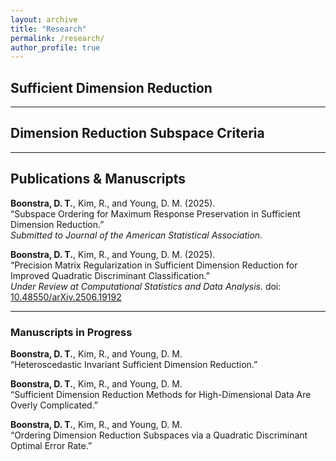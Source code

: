 ```yaml
---
layout: archive
title: "Research"
permalink: /research/
author_profile: true
---
```



## Sufficient Dimension Reduction

--- 

## Dimension Reduction Subspace Criteria

--- 

## Publications & Manuscripts

**Boonstra, D. T.**, Kim, R., and Young, D. M. (2025).  
“Subspace Ordering for Maximum Response Preservation in Sufficient Dimension Reduction.”  
*Submitted to Journal of the American Statistical Association.*

**Boonstra, D. T.**, Kim, R., and Young, D. M. (2025).  
“Precision Matrix Regularization in Sufficient Dimension Reduction for Improved Quadratic Discriminant Classification.”  
*Under Review at Computational Statistics and Data Analysis.*  doi: [10.48550/arXiv.2506.19192](https://doi.org/10.48550/arXiv.2506.19192)

---

### Manuscripts in Progress

**Boonstra, D. T.**, Kim, R., and Young, D. M.  
“Heteroscedastic Invariant Sufficient Dimension Reduction.”

**Boonstra, D. T.**, Kim, R., and Young, D. M.  
“Sufficient Dimension Reduction Methods for High-Dimensional Data Are Overly Complicated.”

**Boonstra, D. T.**, Kim, R., and Young, D. M.  
“Ordering Dimension Reduction Subspaces via a Quadratic Discriminant Optimal Error Rate.”







